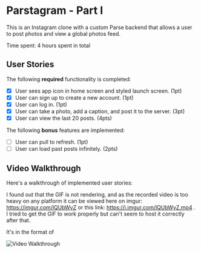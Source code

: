# Parstagram - Part I

This is an Instagram clone with a custom Parse backend that allows a user to post photos and view a global photos feed.

Time spent: 4 hours spent in total

## User Stories

The following **required** functionality is completed:

- [X] User sees app icon in home screen and styled launch screen. (1pt)
- [X] User can sign up to create a new account. (1pt)
- [X] User can log in. (1pt)
- [X] User can take a photo, add a caption, and post it to the server. (3pt)
- [X] User can view the last 20 posts. (4pts)

The following **bonus** features are implemented:

- [ ] User can pull to refresh. (1pt)
- [ ] User can load past posts infinitely. (2pts)

## Video Walkthrough

Here's a walkthrough of implemented user stories:

I found out that the GIF is not rendering, and as the recorded video is too heavy on any platform it can be viewed here on imgur: https://imgur.com/lQUbWyZ or this link: https://i.imgur.com/lQUbWyZ.mp4 . I tried to get the GIF to work properly but can't seem to host it correctly after that.

It's in the format of 

<img src='https://s6.gifyu.com/images/ParsetagramDemo1.md.gif' title='Video Walkthrough' width='' alt='Video Walkthrough' />
